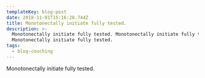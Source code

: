 ```yaml
---
templateKey: blog-post
date: 2018-11-01T15:16:28.744Z
title: Monotonectally initiate fully tested.
description: >-
  Monotonectally initiate fully tested. Monotonectally initiate fully tested.
  Monotonectally initiate fully tested.
tags:
  - blog-couching
---
```

Monotonectally initiate fully tested.
